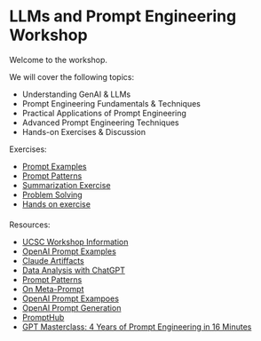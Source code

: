 # LLMs and Prompt Engineering Workshop
Welcome to the workshop.  

We will cover the following topics:
* Understanding GenAI & LLMs
* Prompt Engineering Fundamentals & Techniques
* Practical Applications of Prompt Engineering
* Advanced Prompt Engineering Techniques
* Hands-on Exercises & Discussion

Exercises:
* [Prompt Examples](prompt_examples.md)
* [Prompt Patterns](prompt_patterns.md)
* [Summarization Exercise](summarization_exercise.md)
* [Problem Solving](problem_solving.md)
* [Hands on exercise](hands-on-exercise.md)

####
Resources:
* [UCSC Workshop Information](https://www.ucsc-extension.edu/courses/ai-technology-workshop-series-llms-and-prompt-engineering/)
* [OpenAI Prompt Examples](https://platform.openai.com/docs/examples)
* [Claude Artiffacts](https://claudeartifacts.com/)
* [Data Analysis with ChatGPT](https://www.youtube.com/results?search_query=advanced+data+analysis+chatgpt)
* [Prompt Patterns](https://arxiv.org/abs/2302.11382)
* [On Meta-Prompt](https://arxiv.org/pdf/2312.06562.pdf)
* [OpenAI Prompt Exampoes](https://platform.openai.com/docs/examples)
* [OpenAI Prompt Generation](https://platform.openai.com/docs/guides/prompt-generation)
* [PromptHub](https://www.prompthub.us/)
* [GPT Masterclass: 4 Years of Prompt Engineering in 16 Minutes](https://www.youtube.com/watch?v=aq7fnqzeaPc)
